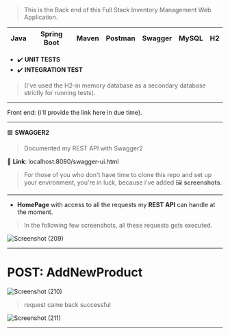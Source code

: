 > This is the Back end of this Full Stack Inventory Management Web Application.

|Java|Spring Boot|Maven|Postman|Swagger|MySQL|H2|
|---|---|---|---|---|---|---|

- ✔️ **UNIT TESTS**
- ✔️ **INTEGRATION TEST**

> (I've used the H2-in memory database as a secondary database strictly for running tests).
---

Front end: (i'll provide the link here in due time).

---

🟩 **SWAGGER2**
> Documented my REST API with Swagger2

🔗 **Link**: localhost:8080/swagger-ui.html

> For those of you who don't have time to clone this repo and set up your environment, you're in luck, because i've added 🖼️ **screenshots**.

---

- **HomePage** with access to all the requests my **REST API** can handle at the moment.
> In the following few screenshots, all these requests gets executed.

![Screenshot (209)](https://user-images.githubusercontent.com/81378094/133927524-4d2eb2d6-d529-4e73-af9f-e202f8af8327.png)

---

# POST: AddNewProduct

![Screenshot (210)](https://user-images.githubusercontent.com/81378094/133927922-37736dd6-e56e-4c90-ae0e-91f4eba6f892.png)

> request came back successful

![Screenshot (211)](https://user-images.githubusercontent.com/81378094/133927964-1afdf1c4-b9f8-4f45-8117-947c8d75ee4c.png)

---
